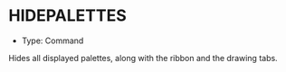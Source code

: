 # HIDEPALETTES

- Type: Command

Hides all displayed palettes, along with the ribbon and the drawing tabs.
